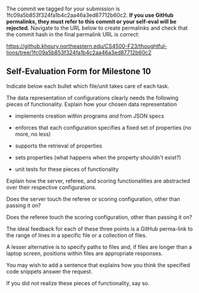 The commit we tagged for your submission is 1fc09a5b853f324fa1b4c2aa46a3ed87712b60c2.
**If you use GitHub permalinks, they must refer to this commit or your self-eval will be rejected.**
Navigate to the URL below to create permalinks and check that the commit hash in the final permalink URL is correct:

https://github.khoury.northeastern.edu/CS4500-F23/thoughtful-lions/tree/1fc09a5b853f324fa1b4c2aa46a3ed87712b60c2

## Self-Evaluation Form for Milestone 10

Indicate below each bullet which file/unit takes care of each task.

The data representation of configurations clearly needs the following
pieces of functionality. Explain how your chosen data representation 

- implements creation within programs _and_ from JSON specs 

- enforces that each configuration specifies a fixed set of properties (no more, no less)

- supports the retrieval of properties 

- sets properties (what happens when the property shouldn't exist?) 

- unit tests for these pieces of functionality

Explain how the server, referee, and scoring functionalities are abstracted
over their respective configurations.

Does the server touch the referee or scoring configuration, other than
passing it on?

Does the referee touch the scoring configuration, other than passing
it on?

The ideal feedback for each of these three points is a GitHub
perma-link to the range of lines in a specific file or a collection of
files.

A lesser alternative is to specify paths to files and, if files are
longer than a laptop screen, positions within files are appropriate
responses.

You may wish to add a sentence that explains how you think the
specified code snippets answer the request.

If you did *not* realize these pieces of functionality, say so.

